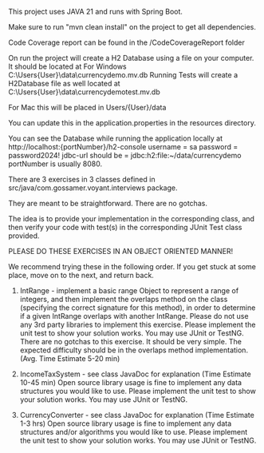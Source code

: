 This project uses JAVA 21 and runs with Spring Boot.

Make sure to run "mvn clean install" on the project to get all dependencies.

Code Coverage report can be found in the /CodeCoverageReport folder

On run the project will create a H2 Database using a file
on your computer. It should be located at
For Windows
C:\Users\{User}\data\currencydemo.mv.db
Running Tests will create a H2Database file as well located at
C:\Users\{User}\data\currencydemotest.mv.db

For Mac this will be placed in Users/{User}/data

You can update this in the application.properties in the resources directory.

You can see the Database while running the application locally
at http://localhost:{portNumber}/h2-console
username = sa
password = password2024!
jdbc-url should be = jdbc:h2:file:~/data/currencydemo
portNumber is usually 8080.


There are 3 exercises in 3 classes defined in src/java/com.gossamer.voyant.interviews package.

They are meant to be straightforward.  There are no gotchas.

The idea is to provide your implementation in the corresponding class, and then verify your code with test(s) in
the corresponding JUnit Test class provided.

PLEASE DO THESE EXERCISES IN AN OBJECT ORIENTED MANNER!

We recommend trying these in the following order.  If you get stuck at some place, move on to the next, and return back.

1) IntRange - implement a basic range Object to represent a range of integers, and then implement
the overlaps method on the class (specifying the correct signature for this method), in order to determine if a given
IntRange overlaps with another IntRange.
Please do not use any 3rd party libraries to implement this exercise.
Please implement the unit test to show your solution works.  You may use JUnit or TestNG.
There are no gotchas to this exercise.  It should be very simple.
The expected difficulty should be in the overlaps method implementation.
(Avg. Time Estimate 5-20 min)

2) IncomeTaxSystem - see class JavaDoc for explanation  (Time Estimate 10-45 min)
Open source library usage is fine to implement any data structures you would like to use.
Please implement the unit test to show your solution works.  You may use JUnit or TestNG.

3) CurrencyConverter - see class JavaDoc for explanation (Time Estimate 1-3 hrs)
Open source library usage is fine to implement any data structures and/or algorithms you would like to use.
Please implement the unit test to show your solution works.  You may use JUnit or TestNG.
